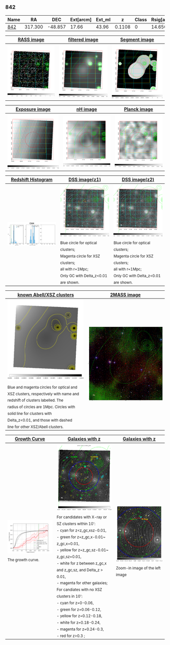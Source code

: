 <div STYLE="page-break-after: always;"></div>

### 842

|Name          |RA          |DEC      | Ext[arcm] | Ext_ml | z    | Class| Rsig[arcmin] | CRsig[c/s] | CR500[c/s] | R500[Mpc] |L500[erg/s]|F500[erg/s/cm^2]| M500[Msun]|Tx[keV]|beta|GC(XSZ,Delta_z<0.01)| GC(OPT,Delta_z<0.01)|GC|alias|
|--------------|------------|------------|---|---|-----------|--------|------|------|----|----|----|----|----|----|----|----|----|----|---|
|[842](script/842.md)     | 317.300       | -48.857       | 17.66    | 43.96   | 0.1108 | 0   | 14.650 |0.192 |0.178 |0.910 |1.068e+44 |3.382e-12 |2.386e+14 |3.791 |0.561 |-, |-, |-, |t564|

|[RASS image](../image/842/842_img.pdf)|[filtered image](../image/842/842_fil.pdf)|[Segment image](../image/842/842_seg.pdf)|
|-------------------|--------------------|-------------------|
| <img src="../image/842/842_img.png" width="300">  | <img src="../image/842/842_fil.png" width="300">   | <img src="../image/842/842_seg.png" width="300">  |

|[Exposure image](../image/842/842_mex.pdf)| [nH image](../image/842/842_nh.pdf)| [Planck image](../image/842/842_p.pdf)|
|-------------------|--------------------|-------------------|
|<img src="../image/842/842_mex.png" width="300">   | <img src="../image/842/842_nh.png" width="300">    | <img src="../image/842/842_p.png" width="300"> |

|[Redshift Histogram](../image/842/842_zg.pdf) | [DSS image(z1)](../image/842/842_dss_z1.pdf)      |  [DSS image(z2)](../image/842/842_dss_z2.pdf)    |
|-------------------|--------------------|-------------------|
|<img src="../image/842/842_zg.png" width="300"> |<img src="../image/842/842_dss_z1.png" width="300"> <sub><br>Blue circle for optical clusters; <br>Magenta circle for XSZ clusters; <br>all with r=1Mpc; <br>Only GC with Delta_z<0.01 are shown. </sub>| <img src="../image/842/842_dss_z2.png" width="300"><sub><br>Blue circle for optical clusters; <br>Magenta circle for XSZ clusters; <br>all with r=1Mpc; <br>Only GC with Delta_z<0.01 are shown. </sub> |

|[known Abell/XSZ clusters](../image/842/842_m.pdf) | [2MASS image](../image/842/842_2mass.pdf)      |
|-------------------|-------------------|
|<img src=../image/842/842_m.png width="300"> <sub><br>Blue and magenta circles for optical and <br>XSZ clusters, respectively with name and <br>redshift of clusters labelled. The <br>radius of circles are 1Mpc. Circles with <br>solid line for clusters with <br>Delta_z<0.01, and those with dashed <br>line for other XSZ/Abell clusters.        </sub>|<img src="../image/842/842_2mass.png" width="300">  |

|[Growth Curve](../image/842/842_gca_all.png) |[Galaxies with z](../image/842/842_opt_ned.pdf) |[Galaxies with z](../image/842/842_opt_ned_zoom.pdf) |
|-------------------|-------------------|-------------------|
| <img src="../image/842/842_gca_all.png" width="300"> <sub><br>The growth curve.</sub>| <img src=../image/842/842_opt_ned.png width="300"> <br><sub> For candidates with X-ray or SZ clusters within 10': <br> - cyan for z<z_gc,xsz-0.01, <br> - green for z=z_gc,x-0.01~ z_gc,x+0.01, <br> - yellow for z=z_gc,sz-0.01~ z_gc,sz+0.01, <br> - white for z between z_gc,x and z_gc,sz, and Delta_z > 0.01, <br> - magenta for other galaxies; <br>For candiates with no XSZ clusters in 10': <br> - cyan for z=0-0.06, <br> - green for z=0.06-0.12, <br> - yellow for z=0.12-0.18, <br> - white for z=0.18-0.24, <br> - magenta for z=0.24-0.3, <br> - red for z>0.3 ;  </sub>|<img src=../image/842/842_opt_ned_zoom.png width="300">  <br><sub> Zoom-in image of the left image</sub>|




